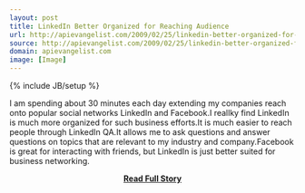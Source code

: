 ```yaml
---
layout: post
title: LinkedIn Better Organized for Reaching Audience
url: http://apievangelist.com/2009/02/25/linkedin-better-organized-for-reaching-audience/
source: http://apievangelist.com/2009/02/25/linkedin-better-organized-for-reaching-audience/
domain: apievangelist.com
image: [Image]
---
```

{% include JB/setup %}<p>I am spending about 30 minutes each day extending my companies reach onto popular social networks LinkedIn and Facebook.I reallky find LinkedIn is much more organized for such business efforts.It is much easier to reach people through LinkedIn QA.It allows me to ask questions and answer questions on topics that are relevant to my industry and company.Facebook is great for interacting with friends, but LinkedIn is just better suited for business networking.</p>
<center><p><a href="http://apievangelist.com/2009/02/25/linkedin-better-organized-for-reaching-audience/" style='padding:25px; font-sze:18px; font-weight: bold;'>Read Full Story</a></p></center>
